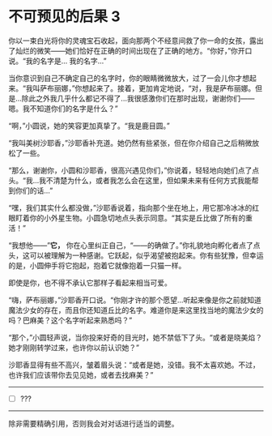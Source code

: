 # 不可预见的后果 3

你以一束白光将你的灵魂宝石收起，面向那两个不经意间救了你一命的女孩，露出了灿烂的微笑——她们恰好在正确的时间出现在了正确的地方。“你好，”你开口说。“我的名字是... 我的名字...”

当你意识到自己不确定自己的名字时，你的眼睛微微放大，过了一会儿你才想起来。“我叫萨布丽娜，”你想起来了。接着，更加肯定地说，“对，我是萨布丽娜。但是...除此之外我几乎什么都记不得了...我很感激你们在那时出现，谢谢你们——嗯。我不知道你们的名字是什么？”

“啊，”小圆说，她的笑容更加真挚了。“我是鹿目圆。”

“我叫美树沙耶香，”沙耶香补充道。她仍然有些紧张，但在你介绍自己之后稍微放松了一些。

“那么，谢谢你，小圆和沙耶香，很高兴遇见你们，”你说着，轻轻地向她们点了点头。“我...我不清楚为什么，或者我怎么会在这里，但如果未来有任何方式我能帮到你们的话...”

“嘿，我们其实什么都没做，”沙耶香说着，指向那个坐在地上，用它那冷冰冰的红眼盯着你的小外星生物。小圆急切地点头表示同意。“其实是丘比做了所有的重活！”

“我想他——”**它，** 你在心里纠正自己，“——的确做了。”你礼貌地向孵化者点了点头，这可以被理解为一种感谢。它跃起，似乎渴望被抱起来。你有些犹豫，但幸运的是，小圆伸手将它抱起，抱着它就像抱着一只猫一样。

即使是你，也不得不承认它那样子看起来相当可爱。

“嗨，萨布丽娜，”沙耶香开口说。“你刚才许的那个愿望...听起来像是你之前就知道魔法少女的存在，而且你还知道丘比的名字。难道你是来这里找当地的魔法少女的吗？巴麻美？这个名字听起来熟悉吗？”

“那个，”小圆轻声说，当你投来好奇的目光时，她不禁低下了头。“或者是晓美焰？她才刚刚转学过来，也许你以前认识她？”

沙耶香显得有些不高兴，皱着眉头说：“或者是她，没错。我不太喜欢她。不过，也许我们应该带你去见见她，或者去找麻美？”

---

- [ ] ???

---

除非需要精确引用，否则我会对对话进行适当的调整。

